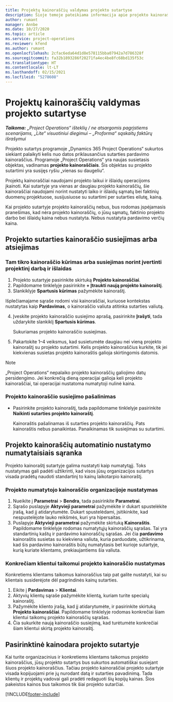 ```yaml
---
title: Projektų kainoraščių valdymas projekto sutartyse
description: Šioje temoje pateikiama informacija apie projekto kainoraščius projekto sutartyse.
author: rumant
manager: Annbe
ms.date: 10/27/2020
ms.topic: article
ms.service: project-operations
ms.reviewer: kfend
ms.author: rumant
ms.openlocfilehash: 2cfac6eda64d1d8e578115bba07942a7d786328f
ms.sourcegitcommit: fa32b1893286f20271fa4ec4be8fc68bd135f53c
ms.translationtype: HT
ms.contentlocale: lt-LT
ms.lasthandoff: 02/15/2021
ms.locfileid: "5278608"
---
```

# <a name="manage-project-price-lists-on-project-contracts"></a>Projektų kainoraščių valdymas projekto sutartyse

_**Taikoma:** „Project Operations“ išteklių / ne atsargomis pagrįstiems scenarijams, „Lite“ visuotiniui diegimui – „Proforma“ sąskaitų faktūrų išrašymui_

Projekto sutartys programoje „Dynamics 365 Project Operations“ sukurtos siekiant palaikyti kelis nuo datos priklausančius sutarties pardavimo kainoraščius. Programoje „Project Operations“ yra naujas susietasis objektas, vadinamas **projekto kainoraščiais**. Šis objektas su projekto sutartimi yra susijęs ryšiu „vienas su daugeliu“.

Projektų kainoraščiai naudojami projekto laikui ir išlaidų operacijoms įkainoti. Kai sutartyje yra vienas ar daugiau projekto kainoraščių, šie kainoraščiai naudojami norint nustatyti laiko ir išlaidų sąmatų bei faktinių duomenų projektuose, susijusiuose su sutartimi per sutarties eilutę, kainą.

Kai projekto sutartyje projekto kainoraščių nebus, bus rodomas įspėjamasis pranešimas, kad nėra projekto kainoraščių, o jūsų sąmatų, faktinio projekto darbo bei išlaidų kaina nebus nustatyta. Nebus nustatyta pardavimo verčių kaina.

## <a name="associate-or-unassociate-a-project-price-list-on-a-project-contract"></a>Projekto sutarties kainoraščio susiejimas arba atsiejimas

### <a name="create-or-associate-a-specific-price-list-for-estimating-project-based-work-and-expenses"></a>Tam tikro kainoraščio kūrimas arba susiejimas norint įvertinti projektinį darbą ir išlaidas

1. Projekto sutartyje pasirinkite skirtuką **Projekto kainoraščiai**.
2. Papildomame tinklelyje pasirinkite **+ Įtraukti naują projekto kainoraštį**.
3. Slankiklyje **Spartusis kūrimas** pažymėkite kainoraštį. 

  Išplečiamajame sąraše rodomi visi kainoraščiai, kuriuose kontekstas nustatytas kaip **Pardavimas**, o kainoraščio valiuta atitinka sutarties valiutą.
  
4. Įveskite projekto kainoraščio susiejimo aprašą, pasirinkite **Įrašyti**, tada uždarykite slankiklį **Spartusis kūrimas**.

   Sukuriamas projekto kainoraščio susiejimas.
   
5. Pakartokite 1–4 veiksmus, kad susietumėte daugiau nei vieną projekto kainoraštį su projekto sutartimi. Kelis projekto kainoraščius kurkite, tik jei kiekvienas susietas projekto kainoraštis galioja skirtingomis datomis.

> [!NOTE]
> „Project Operations“ nepalaiko projekto kainoraščių galiojimo datų persidengimo. Jei konkrečią dieną operacijai galioja keli projekto kainoraščiai, tai operacijai nustatoma numatytoji nulinė kaina.

### <a name="remove-a-project-price-list-association"></a>Projekto kainoraščio susiejimo pašalinimas

- Pasirinkite projekto kainoraštį, tada papildomame tinklelyje pasirinkite **Naikinti sutarties projekto kainoraštį**. 

  Kainoraštis pašalinamas iš sutarties projekto kainoraščių. Pats kainoraštis nebus panaikintas. Panaikinamas tik susiejimas su sutartimi.

## <a name="set-up-automatic-defaulting-of-project-price-lists-on-a-contract"></a>Projekto kainoraščių automatinio nustatymo numatytaisiais sąranka

Projekto kainoraštį sutartyje galima nustatyti kaip numatytąjį. Toks nustatymas gali padėti užtikrinti, kad visos jūsų organizacijos sutartys visada pradėtų naudoti standartinį to kainų laikotarpio kainoraštį.

### <a name="set-up-the-organizational-default-for-project-price-lists"></a>Projekto numatytojo kainoraščio organizacijoje nustatymas

1. Nueikite į **Parametrai** > **Bendra**, tada pasirinkite **Parametrai**.
2. Sąrašo puslapyje **Aktyvieji parametrai** pažymėkite ir dukart spustelėkite įrašą, kad jį atidarytumėte. Dukart spustelėdami, įsitikinkite, kad nespustelėjote lauko reikšmės, kuri yra hipersaitas. 
3. Puslapyje **Aktyvieji parametrai** pažymėkite skirtuką **Kainoraštis**. Papildomame tinklelyje rodomas numatytųjų kainoraščių sąrašas. Tai yra standartinių kaštų ir pardavimo kainoraščių sąrašas. Jei čia **pardavimo** kainoraštis susietas su kiekviena valiuta, kuria parduodate, užtikrinama, kad šis pardavimo kainoraštis būtų numatytasis bet kurioje sutartyje, kurią kuriate klientams, prekiaujantiems šia valiuta.

### <a name="set-up-a-customer-specific-project-price-list"></a>Konkrečiam klientui taikomui projekto kainoraščio nustatymas

Konkretiems klientams taikomus kainoraščius taip pat galite nustatyti, kai su klientais susiderėjote dėl pagrindinės kainų sutarties.

1. Eikite į **Pardavimas** > **Klientai**.
2. Aktyvių klientų sąraše pažymėkite klientą, kuriam turite specialų kainoraštį.
3. Pažymėkite kliento įrašą, kad jį atidarytumėte, ir pasirinkite skirtuką **Projekto kainoraščiai**. Papildomame tinklelyje rodomas konkrečiai šiam klientui taikomų projekto kainoraščių sąrašas. 
4. Čia sukurkite naują kainoraščio susiejimą, kad turėtumėte konkrečiai šiam klientui skirtą projekto kainoraštį.

## <a name="custom-pricing-on-a-project-contract"></a>Pasirinktinė kainodara projekto sutartyje

Kai turite organizacinius ir konkretiems klientams taikomus projekto kainoraščius, jūsų projekto sutartys bus sukurtos automatiškai susiejant šiuos projekto kainoraščius. Tačiau projekto kainoraščiai projekto sutartyje visada kopijuojami prie jų nurodant datą ir sutarties pavadinimą. Tada klientų ir projektų vadovai gali pradėti redaguoti šių kopijų kainas. Šios pakeistos kainos bus taikomos tik šiai projekto sutarčiai.


[!INCLUDE[footer-include](../includes/footer-banner.md)]